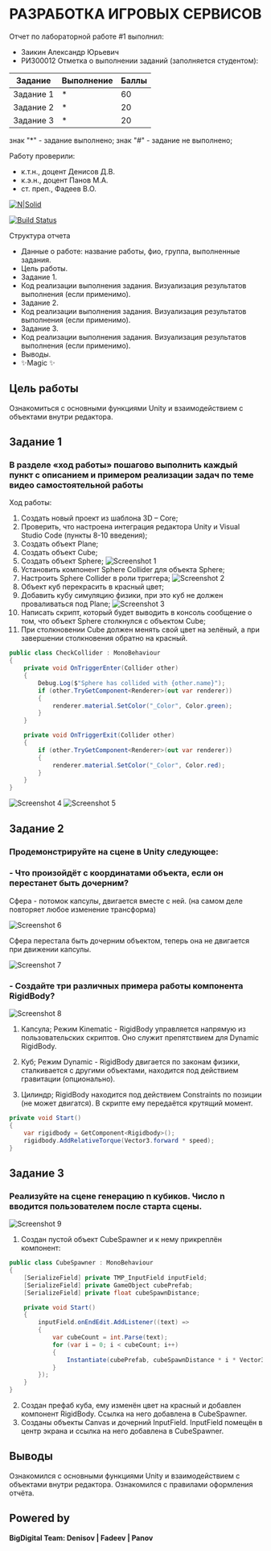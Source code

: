 # РАЗРАБОТКА ИГРОВЫХ СЕРВИСОВ
Отчет по лабораторной работе #1 выполнил:
- Заикин Александр Юрьевич
- РИ300012
Отметка о выполнении заданий (заполняется студентом):

| Задание | Выполнение | Баллы |
| ------ | ------ | ------ |
| Задание 1 | * | 60 |
| Задание 2 | * | 20 |
| Задание 3 | * | 20 |

знак "*" - задание выполнено; знак "#" - задание не выполнено;

Работу проверили:
- к.т.н., доцент Денисов Д.В.
- к.э.н., доцент Панов М.А.
- ст. преп., Фадеев В.О.

[![N|Solid](https://cldup.com/dTxpPi9lDf.thumb.png)](https://nodesource.com/products/nsolid)

[![Build Status](https://travis-ci.org/joemccann/dillinger.svg?branch=master)](https://travis-ci.org/joemccann/dillinger)

Структура отчета

- Данные о работе: название работы, фио, группа, выполненные задания.
- Цель работы.
- Задание 1.
- Код реализации выполнения задания. Визуализация результатов выполнения (если применимо).
- Задание 2.
- Код реализации выполнения задания. Визуализация результатов выполнения (если применимо).
- Задание 3.
- Код реализации выполнения задания. Визуализация результатов выполнения (если применимо).
- Выводы.
- ✨Magic ✨

## Цель работы
Ознакомиться с основными функциями Unity и взаимодействием с объектами внутри редактора.

## Задание 1
### В разделе «ход работы» пошагово выполнить каждый пункт с описанием и примером реализации задач по теме видео самостоятельной работы
Ход работы:
1)	Создать новый проект из шаблона 3D – Core;
2)	Проверить, что настроена интеграция редактора Unity и Visual Studio Code (пункты 8-10 введения);
3)	Создать объект Plane;
4)	Создать объект Cube;
5)	Создать объект Sphere;
![Screenshot 1](Screenshots/1.png)
6)	Установить компонент Sphere Collider для объекта Sphere;
7)	Настроить Sphere Collider в роли триггера;
![Screenshot 2](Screenshots/2.png)
8)	Объект куб перекрасить в красный цвет;
9)	Добавить кубу симуляцию физики, при это куб не должен проваливаться под Plane;
![Screenshot 3](Screenshots/3.png)
10) Написать скрипт, который будет выводить в консоль сообщение о том, что объект Sphere столкнулся с объектом Cube;
11) При столкновении Cube должен менять свой цвет на зелёный, а при завершении столкновения обратно на красный.
```cs
public class CheckCollider : MonoBehaviour
{
    private void OnTriggerEnter(Collider other)
    {
        Debug.Log($"Sphere has collided with {other.name}");
        if (other.TryGetComponent<Renderer>(out var renderer))
        {
            renderer.material.SetColor("_Color", Color.green);
        }
    }

    private void OnTriggerExit(Collider other)
    {
        if (other.TryGetComponent<Renderer>(out var renderer))
        {
            renderer.material.SetColor("_Color", Color.red);
        }
    }
}
```
![Screenshot 4](Screenshots/4.png)
![Screenshot 5](Screenshots/5.png)



## Задание 2
### Продемонстрируйте на сцене в Unity следующее:
### - Что произойдёт с координатами объекта, если он перестанет быть дочерним?

Сфера - потомок капсулы, двигается вместе с ней. (на самом деле повторяет любое изменение трансформа)

![Screenshot 6](Screenshots/6.gif)

Сфера перестала быть дочерним объектом, теперь она не двигается при движении капсулы.

![Screenshot 7](Screenshots/7.gif)

### - Создайте три различных примера работы компонента RigidBody?

![Screenshot 8](Screenshots/8.gif)

1) Капсула; Режим Kinematic - RigidBody управляется напрямую из пользовательских скриптов. Оно служит препятствием для Dynamic RigidBody.

2) Куб; Режим Dynamic - RigidBody двигается по законам физики, сталкивается с другими объектами, находится под действием гравитации (опционально).

3) Цилиндр; RigidBody находится под действием Constraints по позиции (не может двигатся). В скрипте ему передаётся крутящий момент.

```cs
private void Start()
{
    var rigidbody = GetComponent<Rigidbody>();
    rigidbody.AddRelativeTorque(Vector3.forward * speed);
}
```

## Задание 3
### Реализуйте на сцене генерацию n кубиков. Число n вводится пользователем после старта сцены.

![Screenshot 9](Screenshots/9.gif)


1) Создан пустой объект CubeSpawner и к нему прикреплён компонент:

```cs
public class CubeSpawner : MonoBehaviour
{
    [SerializeField] private TMP_InputField inputField;
    [SerializeField] private GameObject cubePrefab;
    [SerializeField] private float cubeSpawnDistance;

    private void Start()
    {
        inputField.onEndEdit.AddListener((text) =>
        {
            var cubeCount = int.Parse(text);
            for (var i = 0; i < cubeCount; i++)
            {
                Instantiate(cubePrefab, cubeSpawnDistance * i * Vector3.up, new Quaternion());
            }
        });
    }
}
```
2) Создан префаб куба, ему изменён цвет на красный и добавлен компонент RigidBody. Ссылка на него добавлена в CubeSpawner.
3) Созданы объекты Canvas и дочерний InputField. InputField помещён в центр экрана и ссылка на него добавлена в CubeSpawner.

## Выводы

Ознакомился с основными функциями Unity и взаимодействием с объектами внутри редактора. Ознакомился с правилами оформления отчёта.

## Powered by

**BigDigital Team: Denisov | Fadeev | Panov**
